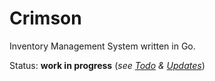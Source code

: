 # Crimson

Inventory Management System written in Go.

Status: **work in progress** (*see [Todo](https://github.com/hambyhacks/Crimson/tree/refactors/docs/ToDo.md) & [Updates](https://github.com/hambyhacks/Crimson/tree/refactors/docs/Updates.md)*)
